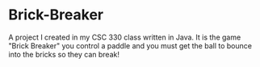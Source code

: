 # Brick-Breaker
A project I created in my CSC 330 class written in Java. 
It is the game "Brick Breaker" you control a paddle and you must get the ball to bounce into the bricks so they can break!
